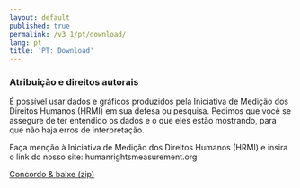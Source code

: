 ```yaml
---
layout: default
published: true
permalink: /v3_1/pt/download/
lang: pt
title: 'PT: Download'
---
```


### Atribuição e direitos autorais

É possível usar dados e gráficos produzidos pela Iniciativa de Medição dos Direitos Humanos (HRMI) em sua defesa ou pesquisa. Pedimos que você se assegure de ter entendido os dados e o que eles estão mostrando, para que não haja erros de interpretação.

Faça menção à Iniciativa de Medição dos Direitos Humanos (HRMI) e insira o link do nosso site: humanrightsmeasurement.org

<a class="hero" href="https://data-store.humanrightsmeasurement.org/data/hrmi-data-download.zip" target="_blank">Concordo & baixe (zip)</a>